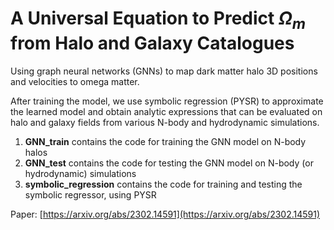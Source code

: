 # A Universal Equation to Predict $\Omega_{m}$ from Halo and Galaxy Catalogues
Using graph neural networks (GNNs) to map dark matter halo 3D positions and velocities to omega matter. 

After training the model, we use symbolic regression (PYSR) to approximate the learned model and obtain analytic expressions that can be evaluated on halo and galaxy fields from various N-body and hydrodynamic simulations. 

1. **GNN_train** contains the code for training the GNN model on N-body halos
2. **GNN_test** contains the code for testing the GNN model on N-body (or hydrodynamic) simulations
3. **symbolic_regression** contains the code for training and testing the symbolic regressor, using PYSR

Paper: [https://arxiv.org/abs/2302.14591](https://arxiv.org/abs/2302.14591)
